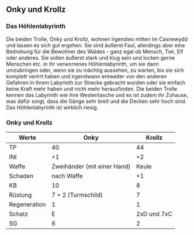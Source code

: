 ## Onky und Krollz

### Das Höhlenlabyrinth

Die beiden Trolle, Onky und Krollz, wohnen irgendwo mitten im Casnewydd und lassen es sich gut ergehen. Sie sind äußerst Faul, allerdings aber eine Bedrohung für die Bewohner des Waldes - ganz egal ob Mensch, Tier, Elf oder anderes. Sie sollen äußerst stark und klug sein und locken gerne Menschen etc. in ihr verworrenes Höhlenlabyrinth, um sie dann umzubringen oder, wenn sie zu mächtig aussehen, zu warten, bis sie sich komplett verirrt haben und irgendwann entweder von den anderen Gefahren in ihrem Labyrinth zur Strecke gebracht wurden oder sie einfach keine Kraft mehr haben und nicht mehr herausfinden. Die beiden Trolle kennen das Labyrinth wie ihre Westentasche und es ist zudem ihr Zuhause, was dafür sorgt, dass die Gänge sehr breit und die Decken sehr hoch sind. Das Höhlenlabyrinth ist wirklich riesig.

### Onky und Krollz

| Werte  | Onky | Krollz |
| ------ | ------ | ------ |
| TP  | 40  | 44 |
| INI  | +1  | +2 |
| Waffe | Zweihänder (mit einer Hand) | Keule |
| Schaden | nach Waffe | +1 |
| KB | 10 | 8 |
| Rüstung | 7 + 2 (Turmschild) | 7 |
| Regeneration | 1 | 1 |
| Schatz | E | 2xD und 7xC |
| SG | 6 | 2 |
